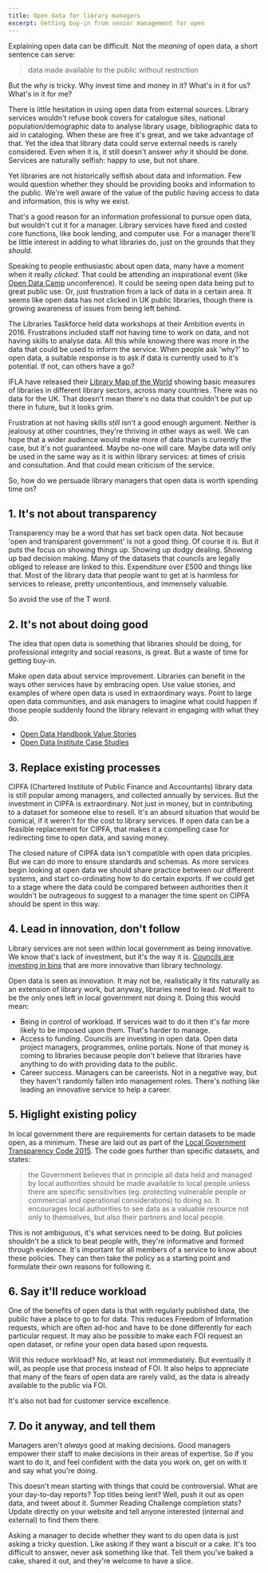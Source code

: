 ```yaml
---
title: Open data for library managers
excerpt: Getting buy-in from senior management for open
---
```


Explaining open data can be difficult. Not the *meaning* of open data, a short sentence can serve:

> data made available to the public without restriction

But the *why* is tricky. Why invest time and money in it? What's in it for us? What's in it for me?

There is little hesitation in using open data from external sources. Library services wouldn't refuse book covers for catalogue sites, national population/demographic data to analyse library usage, bibliographic data to aid in cataloging. When these are free it's great, and we take advantage of that. Yet the idea that library data could serve external needs is rarely considered. Even when it is, it still doesn't answer *why* it should be done. Services are naturally selfish: happy to use, but not share.

Yet libraries are not historically selfish about data and information. Few would question whether they should be providing books and information to the public. We're well aware of the value of the public having access to data and information, this is why we exist.

That's a good reason for an information professional to pursue open data, but wouldn't cut it for a manager. Library services have fixed and costed core functions, like book lending, and computer use. For a manager there'll be little interest in adding to what libraries do, just on the grounds that they *should*.

Speaking to people enthusiastic about open data, many have a moment when it really *clicked*. That could be attending an inspirational event (like [Open Data Camp](http://odcamp.org.uk/) unconference). It could be seeing open data being put to great public use. Or, just frustration from a lack of data in a certain area. It seems like open data has not clicked in UK public libraries, though there is growing awareness of issues from being left behind.

The Libraries Taskforce held data workshops at their Ambition events in 2016. Frustrations included staff not having time to work on data, and not having skills to analyse data. All this while knowing there was more in the data that could be used to inform the service. When people ask 'why?' to open data, a suitable response is to ask if data is currently used to it's potential. If not, can others have a go?

IFLA have released their [Library Map of the World](https://librarymap.ifla.org/) showing basic measures of libraries in different library sectors, across many countries. There was no data for the UK. That doesn't mean there's no data that couldn't be put up there in future, but it looks grim.

Frustration at not having skills *still* isn't a good enough argument. Neither is jealousy at other countries, they're thriving in other ways as well. We can hope that a wider audience would make more of data than is currently the case, but it's not guaranteed. Maybe no-one will care. Maybe data will only be used in the same way as it is within library services: at times of crisis and consultation. And that could mean criticism of the service.

So, how do we persuade library managers that open data is worth spending time on?

## 1. It's not about transparency

Transparency may be a word that has set back open data. Not because 'open and transparent government' is not a good thing. Of course it is. But it puts the focus on showing things up. Showing up dodgy dealing. Showing up bad decision making. Many of the datasets that councils are legally obliged to release are linked to this. Expenditure over £500 and things like that. Most of the library data that people want to get at is harmless for services to release, pretty uncontentious, and immensely valuable.

So avoid the use of the T word.

## 2. It's not about doing good

The idea that open data is something that libraries should be doing, for professional integrity and social reasons, is great. But a waste of time for getting buy-in.

Make open data about service improvement. Libraries can benefit in the ways other services have by embracing open. Use value stories, and examples of where open data is used in extraordinary ways. Point to large open data communities, and ask managers to imagine what could happen if those people suddenly found the library relevant in engaging with what they do.

- [Open Data Handbook Value Stories](http://opendatahandbook.org/value-stories/en/)
- [Open Data Institute Case Studies](https://theodi.org/case-studies)

## 3. Replace existing processes

CIPFA (Chartered Institute of Public Finance and Accountants) library data is still popular among managers, and collected annually by services. But the investment in CIPFA is extraordinary. Not just in money, but in contributing to a dataset for someone else to resell. It's an absurd situation that would be comical, if it weren't for the cost to library services. If open data can be a feasible replacement for CIPFA, that makes it a compelling case for redirecting time to open data, and saving money.

The closed nature of CIPFA data isn't compatible with open data priciples. But we can do more to ensure standards and schemas. As more services begin looking at open data we should share practice between our different systems, and start co-ordinating how to do certain exports. If we could get to a stage where the data could be compared between authorities then it wouldn't be outrageous to suggest to a manager the time spent on CIPFA should be spent in this way.

## 4. Lead in innovation, don't follow

Library services are not seen within local government as being innovative. We know that's lack of investment, but it's the way it is. [Councils are investing in bins](http://www.derbyshiredales.gov.uk/your-council/news-and-publications/latest-news/2462-crushing-blow-for-litter-in-the-dales) that are more innovative than library technology.

Open data is seen as innovation. It may not be, realistically it fits naturally as an extension of library work, but anyway, libraries need to lead. Not wait to be the only ones left in local government not doing it. Doing this would mean:

- Being in control of workload. If services wait to do it then it's far more likely to be imposed upon them. That's harder to manage.
- Access to funding. Councils are investing in open data. Open data project managers, programmes, online portals. None of that money is coming to libraries because people don't believe that libraries have anything to do with providing data to the public.
- Career success. Managers can be careerists. Not in a negative way, but they haven't randomly fallen into management roles. There's nothing like leading an innovative service to help a career.

## 5. Higlight existing policy

In local government there are requirements for certain datasets to be made open, as a minimum. These are laid out as part of the [Local Government Transparency Code 2015](https://www.gov.uk/government/publications/local-government-transparency-code-2015). The code goes further than specific datasets, and states:

> the Government believes that in principle all data held and managed by local authorities should be made available to local people unless there are specific sensitivities (eg. protecting vulnerable people or commercial and operational considerations) to doing so. It encourages local authorities to see data as a valuable resource not only to themselves, but also their partners and local people.

This is not ambiguous, it's what services need to be doing. But policies shouldn't be a stick to beat people with, they're informative and formed through evidence. It's important for all members of a service to know about these policies. They can then take the policy as a starting point and formulate their own reasons for following it.

## 6. Say it'll reduce workload

One of the benefits of open data is that with regularly published data, the public have a place to go to for data. This reduces Freedom of Information requests, which are often ad-hoc and have to be done differently for each particular request. It may also be possible to make each FOI request an open dataset, or refine your open data based upon requests.

Will this reduce workload? No, at least not immmediately. But eventually it will, as people use that process instead of FOI. It also helps to appreciate that many of the fears of open data are rarely valid, as the data is already available to the public via FOI.

It's also not bad for customer service excellence.

## 7. Do it anyway, and tell them

Managers aren't *always* good at making decisions. Good managers empower their staff to make decisions in their areas of expertise. So if you want to do it, and feel confident with the data you work on, get on with it and say what you're doing.

This doesn't mean starting with things that could be controversial. What are your day-to-day reports? Top titles being lent? Well, push it out as open data, and tweet about it. Summer Reading Challenge completion stats? Update directly on your website and tell anyone interested (internal and external) to find them there.

Asking a manager to decide whether they want to do open data is just asking a tricky question. Like asking if they want a biscuit or a cake. It's too difficult to answer, never ask something like that. Tell them you've baked a cake, shared it out, and they're welcome to have a slice.